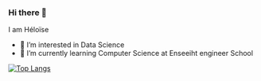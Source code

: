 ### Hi there 👋 
I am Héloïse
- 👀 I’m interested in Data Science
- 🌱 I’m currently learning Computer Science at Enseeiht engineer School


[![Top Langs](https://github-readme-stats.vercel.app/api/top-langs/?username=HeloiseLafargue&langs_count=10&layout=compact)](https://github.com/anuraghazra/github-readme-stats)

<!--
**HeloiseLafargue/HeloiseLafargue** is a ✨ _special_ ✨ repository because its `README.md` (this file) appears on your GitHub profile.

Here are some ideas to get you started:

- 🔭 I’m currently working on ...
- 🌱 I’m currently learning ...
- 👯 I’m looking to collaborate on ...
- 🤔 I’m looking for help with ...
- 💬 Ask me about ...
- 📫 How to reach me: ...
- 😄 Pronouns: ...
- ⚡ Fun fact: ...
-->
